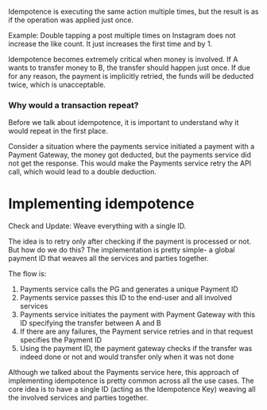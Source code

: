 Idempotence is executing the same action multiple times, but the result is as if the operation was applied just once.

Example: Double tapping a post multiple times on Instagram does not increase the like count. It just increases the first time and by 1.

Idempotence becomes extremely critical when money is involved. If A wants to transfer money to B, the transfer should happen just once. If due for any reason, the payment is implicitly retried, the funds will be deducted twice, which is unacceptable.

### Why would a transaction repeat?

Before we talk about idempotence, it is important to understand why it would repeat in the first place.

Consider a situation where the payments service initiated a payment with a Payment Gateway, the money got deducted, but the payments service did not get the response. This would make the Payments service retry the API call, which would lead to a double deduction.

# Implementing idempotence

Check and Update: Weave everything with a single ID.

The idea is to retry only after checking if the payment is processed or not. But how do we do this? The implementation is pretty simple- a global payment ID that weaves all the services and parties together.

The flow is:

1. Payments service calls the PG and generates a unique Payment ID
2. Payments service passes this ID to the end-user and all involved services
3. Payments service initiates the payment with Payment Gateway with this ID specifying the transfer between A and B
4. If there are any failures, the Payment service retries and in that request specifies the Payment ID
5. Using the payment ID, the payment gateway checks if the transfer was indeed done or not and would transfer only when it was not done

Although we talked about the Payments service here, this approach of implementing idempotence is pretty common across all the use cases. The core idea is to have a single ID (acting as the Idempotence Key) weaving all the involved services and parties together.
